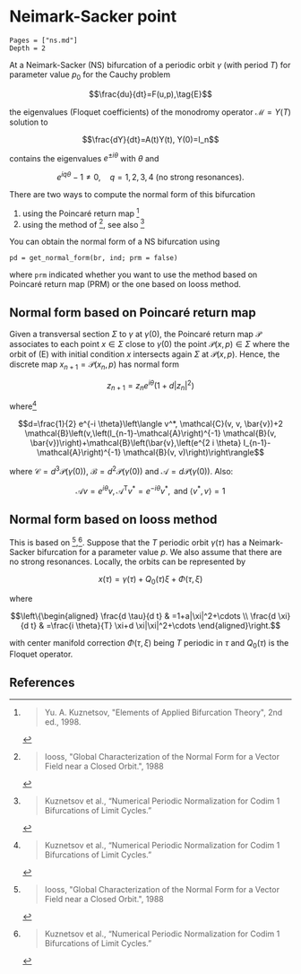 # Neimark-Sacker point

```@contents
Pages = ["ns.md"]
Depth = 2
```

At a Neimark-Sacker (NS) bifurcation of a periodic orbit $\gamma$ (with period $T$) for parameter value $p_0$ for the Cauchy problem 

$$\frac{du}{dt}=F(u,p),\tag{E}$$

the eigenvalues (Floquet coefficients) of the monodromy operator $\mathcal M=Y(T)$ solution to

$$\frac{dY}{dt}=A(t)Y(t), Y(0)=I_n$$

contains the eigenvalues $e^{\pm i \theta}$ with $\theta$ and 

$$e^{i q \theta}-1 \neq 0, \quad q=1,2,3,4 \text { (no strong resonances). }$$

There are two ways to compute the normal form of this bifurcation

1. using the Poincaré return map [^Kuznetsov]
2. using the method of [^Iooss], see also [^Kuz2]

You can obtain the normal form of a NS bifurcation using 

```
pd = get_normal_form(br, ind; prm = false)
```

where `prm` indicated whether you want to use the method based on Poincaré return map (PRM) or the one based on Iooss method.


## Normal form based on Poincaré return map

Given a transversal section $\Sigma$ to $\gamma$ at $\gamma(0)$, the Poincaré return map $\mathcal P$ associates to each point $x\in\Sigma$ close to $\gamma(0)$ the point $\mathcal P(x,p)\in\Sigma$ where the orbit of (E) with initial condition $x$ intersects again $\Sigma$ at $\mathcal P(x,p)$. Hence, the discrete map $x_{n+1}=\mathcal P(x_n,p)$ has normal form

$$z_{n+1} = z_ne^{i\theta}(1+d|z_n|^2)$$

where[^Kuz2]

$$d=\frac{1}{2} e^{-i \theta}\left\langle v^*, \mathcal{C}(v, v, \bar{v})+2 \mathcal{B}\left(v,\left(I_{n-1}-\mathcal{A}\right)^{-1} \mathcal{B}(v, \bar{v})\right)+\mathcal{B}\left(\bar{v},\left(e^{2 i \theta} I_{n-1}-\mathcal{A}\right)^{-1} \mathcal{B}(v, v)\right)\right\rangle$$

where $\mathcal C=d^3\mathcal P(\gamma(0))$, $\mathcal B = d^2\mathcal P(\gamma(0))$ and $\mathcal A = d\mathcal P(\gamma(0))$. Also:

$$\mathcal{A} v=e^{i \theta} v, \mathcal{A}^{\mathrm{T}} v^*=e^{-i \theta} v^*, \text { and }\left\langle v^*, v\right\rangle=1$$

## Normal form based on Iooss method

This is based on [^Iooss],[^Kuz2]. Suppose that the $T$ periodic orbit $\gamma(\tau)$ has a Neimark-Sacker bifurcation for a parameter value $p$. We also assume that there are no strong resonances.
Locally, the orbits can be represented by 

$$x(\tau) = \gamma(\tau)+Q_0(\tau)\xi+\Phi(\tau, \xi)$$

where 

$$\left\{\begin{aligned}
\frac{d \tau}{d t} & =1+a|\xi|^2+\cdots \\
\frac{d \xi}{d t} & =\frac{i \theta}{T} \xi+d \xi|\xi|^2+\cdots
\end{aligned}\right.$$

with center manifold correction $\Phi(\tau, \xi)$ being $T$ periodic in $\tau$ and $Q_0(\tau)$ is the Floquet operator.


## References

[^Kuznetsov]: > Yu. A. Kuznetsov, "Elements of Applied Bifurcation Theory", 2nd ed., 1998.

[^Kuz2]: > Kuznetsov et al., “Numerical Periodic Normalization for Codim 1 Bifurcations of Limit Cycles.”

[^Iooss]: > Iooss, "Global Characterization of the Normal Form for a Vector Field near a Closed Orbit.", 1988